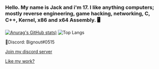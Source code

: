 ### Hello. My name is Jack and i'm 17. I like anything computers; mostly reverse engineering, game hacking, networking, C, C++, Kernel, x86 and x64 Assembly. 🖥️

[![Anurag's GitHub stats](https://github-readme-stats.vercel.app/api?username=jackbail4&show_icons=true&theme=github_dark))](https://github.com/anuraghazra/github-readme-stats)
![Top Langs](https://github-readme-stats.vercel.app/api/top-langs/?username=jackbail4&show_icons=true&theme=github_dark)

📧Discord: Bignout#0515

 [Join my discord server](https://discord.gg/dExJ9Sck7n)
 
 [Like my work?](https://paypal.me/FormulaCheats?country.x=GB&locale.x=en_GB)
